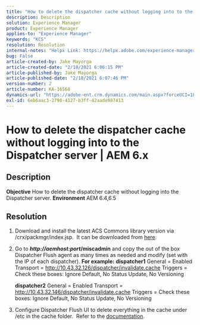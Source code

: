 ```yaml
---
title: "How to delete the dispatcher cache without logging into to the Dispatcher server | AEM 6.x"
description: Description
solution: Experience Manager
product: Experience Manager
applies-to: "Experience Manager"
keywords: "KCS"
resolution: Resolution
internal-notes: "Helpx Link: https://helpx.adobe.com/experience-manager/kb/How-to-delete-the-dispatcher-cache-without-logging-into-the-Dispatchers-AEM.html"
bug: False
article-created-by: Jake Mayorga
article-created-date: "2/18/2021 6:06:15 PM"
article-published-by: Jake Mayorga
article-published-date: "2/18/2021 6:07:46 PM"
version-number: 2
article-number: KA-16568
dynamics-url: "https://adobe-ent.crm.dynamics.com/main.aspx?forceUCI=1&pagetype=entityrecord&etn=knowledgearticle&id=b0e344fb-1372-eb11-a812-00224809aac7"
exl-id: 6eb6aac3-2790-4127-b3ff-42aade987413
---
```

# How to delete the dispatcher cache without logging into to the Dispatcher server | AEM 6.x

## Description

<b>Objective</b>
How to delete the dispatcher cache without logging into the Dispatcher server.
<b>Environment</b>
AEM 6.4,6.5


## Resolution


1. Download and install the latest ACS Commons library version via /crx/packmgr/index.jsp.  It can be downloaded from [here](https://github.com/Adobe-Consulting-Services/acs-aem-commons/releases).
2. Go to <b>*http://aemhost:port*/miscadmin</b> and copy the out of the box Dispatcher Flush agent as many times as needed and modify (set with the IP of each dispatcher).
    <b>For example:</b>
    <b>dispatcher1</b>
    General = Enabled
    Transport = http://10.43.32.126/dispatcher/invalidate.cache
    Triggers = Check these boxes: Ignore Default, No Status Update, No Versioning
    
    <b>dispatcher2</b>
    General = Enabled
    Transport = http://10.43.32.146/dispatcher/invalidate.cache
    Triggers = Check these boxes: Ignore Default, No Status Update, No Versioning
3. Configure Dispatcher Flush UI to delete everything in the cache under /etc in the cache folder.  Refer to the [documentation](https://adobe-consulting-services.github.io/acs-aem-commons/features/dispatcher-flush-ui/index.html).
